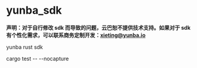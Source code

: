 # yunba_sdk

**声明：对于自行修改 sdk 而导致的问题，云巴恕不提供技术支持。如果对于 sdk 有个性化需求，可以联系商务定制开发：xieting@yunba.io**

yunba rust sdk

cargo test -- --nocapture

